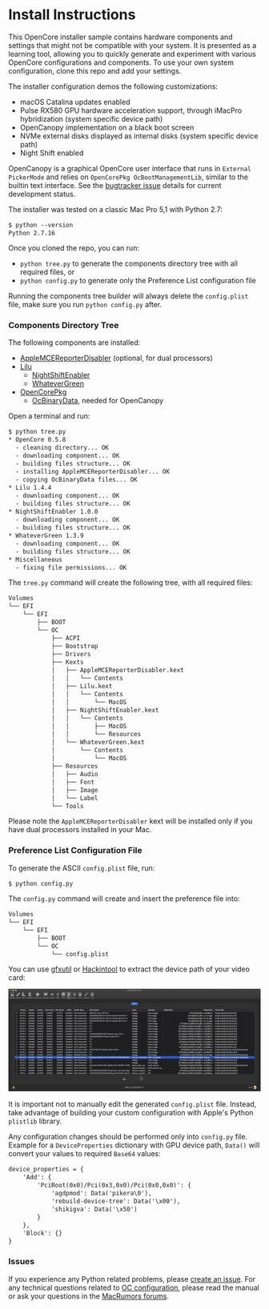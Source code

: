 # Install Instructions
This OpenCore installer sample contains hardware components and settings that might not be compatible with your system. It is presented as a learning tool, allowing you to quickly generate and experiment with various OpenCore configurations and components. To use your own system configuration, clone this repo and add your settings.

The installer configuration demos the following customizations:
- macOS Catalina updates enabled
- Pulse RX580 GPU hardware acceleration support, through iMacPro hybridization (system specific device path)
- OpenCanopy implementation on a black boot screen
- NVMe external disks displayed as internal disks (system specific device path)
- Night Shift enabled

OpenCanopy is a graphical OpenCore user interface that runs in `External PickerMode` and relies on `OpenCorePkg OcBootManagementLib`, similar to the builtin text interface. See the [bugtracker issue](https://github.com/acidanthera/bugtracker/issues/759) details for current development status.

The installer was tested on a classic Mac Pro 5,1 with Python 2.7:
```
$ python --version
Python 2.7.16
```

Once you cloned the repo, you can run:
- `python tree.py` to generate the components directory tree with all required files, or
- `python config.py` to generate only the Preference List configuration file

Running the components tree builder will always delete the `config.plist` file, make sure you run `python config.py` after.

### Components Directory Tree
The following components are installed:
- [AppleMCEReporterDisabler](https://github.com/acidanthera/bugtracker/issues/424#issuecomment-535624313) (optional, for dual processors)
- [Lilu](https://github.com/acidanthera/Lilu)
    - [NightShiftEnabler](https://github.com/cdf/NightShiftEnabler)
    - [WhateverGreen](https://github.com/acidanthera/WhateverGreen)
- [OpenCorePkg](https://github.com/acidanthera/OpenCorePkg)
    - [OcBinaryData](https://github.com/acidanthera/OcBinaryData), needed for OpenCanopy

Open a terminal and run:
```
$ python tree.py
* OpenCore 0.5.8
  - cleaning directory... OK
  - downloading component... OK
  - building files structure... OK
  - installing AppleMCEReporterDisabler... OK
  - copying OcBinaryData files... OK
* Lilu 1.4.4
  - downloading component... OK
  - building files structure... OK
* NightShiftEnabler 1.0.0
  - downloading component... OK
  - building files structure... OK
* WhateverGreen 1.3.9
  - downloading component... OK
  - building files structure... OK
* Miscellaneous
  - fixing file permissions... OK
```

The `tree.py` command will create the following tree, with all required files:
```
Volumes
└── EFI
    └── EFI
        ├── BOOT
        └── OC
            ├── ACPI
            ├── Bootstrap
            ├── Drivers
            ├── Kexts
            │   ├── AppleMCEReporterDisabler.kext
            │   │   └── Contents
            │   ├── Lilu.kext
            │   │   └── Contents
            │   │       └── MacOS
            │   ├── NightShiftEnabler.kext
            │   │   └── Contents
            │   │       ├── MacOS
            │   │       └── Resources
            │   └── WhateverGreen.kext
            │       └── Contents
            │           └── MacOS
            ├── Resources
            │   ├── Audio
            │   ├── Font
            │   ├── Image
            │   └── Label
            └── Tools
```

Please note the `AppleMCEReporterDisabler` kext will be installed only if you have dual processors installed in your Mac.

### Preference List Configuration File
To generate the ASCII `config.plist` file, run:
```
$ python config.py
```

The `config.py` command will create and insert the preference file into:
```
Volumes
└── EFI
    └── EFI
        ├── BOOT
        └── OC
            └── config.plist
```

You can use [gfxutil](https://github.com/acidanthera/gfxutil) or [Hackintool](https://github.com/headkaze/Hackintool) to extract the device path of your video card:

![OpenCanopy](./images/hackintool.png)

It is important not to manually edit the generated `config.plist` file. Instead, take advantage of building your custom configuration with Apple's Python `plistlib` library.

Any configuration changes should be performed only into `config.py` file. Example for a `DeviceProperties` dictionary with GPU device path, `Data()` will convert your values to required `Base64` values:
```
device_properties = {
    'Add': {
        'PciRoot(0x0)/Pci(0x3,0x0)/Pci(0x0,0x0)': {
            'agdpmod': Data('pikera\0'),
            'rebuild-device-tree': Data('\x00'),
            'shikigva': Data('\x50')
        }
    },
    'Block': {}
}
```

### Issues
If you experience any Python related problems, please [create an issue](/../../issues). For any technical questions related to [OC configuration](https://github.com/acidanthera/OpenCorePkg/tree/master/Docs), please read the manual or ask your questions in the [MacRumors forums](https://forums.macrumors.com/threads/2207814/).

